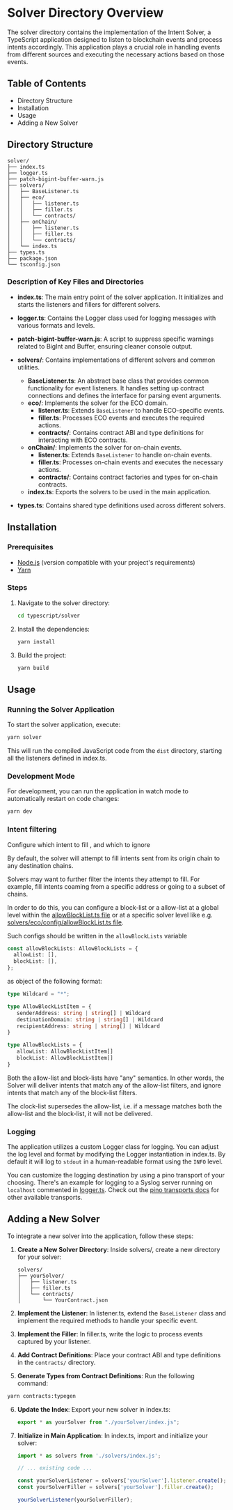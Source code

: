# Solver Directory Overview

The solver directory contains the implementation of the Intent Solver, a TypeScript application designed to listen to blockchain events and process intents accordingly. This application plays a crucial role in handling events from different sources and executing the necessary actions based on those events.

## Table of Contents

- Directory Structure
- Installation
- Usage
- Adding a New Solver

## Directory Structure

```
solver/
├── index.ts
├── logger.ts
├── patch-bigint-buffer-warn.js
├── solvers/
│   ├── BaseListener.ts
│   ├── eco/
│   │   ├── listener.ts
│   │   ├── filler.ts
│   │   └── contracts/
│   ├── onChain/
│   │   ├── listener.ts
│   │   ├── filler.ts
│   │   └── contracts/
│   └── index.ts
├── types.ts
├── package.json
└── tsconfig.json
```

### Description of Key Files and Directories

- **index.ts**: The main entry point of the solver application. It initializes and starts the listeners and fillers for different solvers.

- **logger.ts**: Contains the Logger class used for logging messages with various formats and levels.

- **patch-bigint-buffer-warn.js**: A script to suppress specific warnings related to BigInt and Buffer, ensuring cleaner console output.

- **solvers/**: Contains implementations of different solvers and common utilities.
  - **BaseListener.ts**: An abstract base class that provides common functionality for event listeners. It handles setting up contract connections and defines the interface for parsing event arguments.
  - **eco/**: Implements the solver for the ECO domain.
    - **listener.ts**: Extends `BaseListener` to handle ECO-specific events.
    - **filler.ts**: Processes ECO events and executes the required actions.
    - **contracts/**: Contains contract ABI and type definitions for interacting with ECO contracts.
  - **onChain/**: Implements the solver for on-chain events.
    - **listener.ts**: Extends `BaseListener` to handle on-chain events.
    - **filler.ts**: Processes on-chain events and executes the necessary actions.
    - **contracts/**: Contains contract factories and types for on-chain contracts.
  - **index.ts**: Exports the solvers to be used in the main application.

- **types.ts**: Contains shared type definitions used across different solvers.

## Installation

### Prerequisites

- [Node.js](https://nodejs.org/) (version compatible with your project's requirements)
- [Yarn](https://yarnpkg.com/)

### Steps

1. Navigate to the solver directory:

   ```sh
   cd typescript/solver
   ```

2. Install the dependencies:

   ```sh
   yarn install
   ```

3. Build the project:

   ```sh
   yarn build
   ```

## Usage

### Running the Solver Application

To start the solver application, execute:

```sh
yarn solver
```

This will run the compiled JavaScript code from the `dist` directory, starting all the listeners defined in index.ts.

### Development Mode

For development, you can run the application in watch mode to automatically restart on code changes:

```sh
yarn dev
```

### Intent filtering

Configure which intent to fill , and which to ignore

By default, the solver will attempt to fill intents sent from its origin chain to any destination chains.

Solvers may want to further filter the intents they attempt to fill. For example, fill intents coaming from a specific address or going to a subset of chains.

In order to do this, you can configure a block-list or a allow-list at a global level within the [allowBlockList.ts file](./config/allowBlockLists.ts) or at a specific solver level like e.g. [solvers/eco/config/allowBlockList.ts file](./solvers/eco/config/allowBlockLists.ts).

Such configs should be written in the `allowBlockLists` variable

```typescript
const allowBlockLists: AllowBlockLists = {
  allowList: [],
  blockList: [],
};
```
as object of the following format:

```typescript
type Wildcard = "*";

type AllowBlockListItem = {
   senderAddress: string | string[] | Wildcard
   destinationDomain: string | string[] | Wildcard
   recipientAddress: string | string[] | Wildcard
}

type AllowBlockLists = {
   allowList: AllowBlockListItem[]
   blockList: AllowBlockListItem[]
}
```

Both the allow-list and block-lists have "any" semantics. In other words, the Solver will deliver intents that match any of the allow-list filters, and ignore intents that match any of the block-list filters.

The clock-list supersedes the allow-list, i.e. if a message matches both the allow-list and the block-list, it will not be delivered.

### Logging

The application utilizes a custom Logger class for logging. You can adjust the log level and format by modifying the Logger instantiation in index.ts. By default it will log to `stdout` in a human-readable format using the `INFO` level.

You can customize the logging destination by using a pino transport of your choosing. There's an example for logging to a Syslog server running on `localhost` commented in [logger.ts](logger.ts). Check out the [pino transports docs](https://github.com/pinojs/pino/blob/main/docs/transports.md) for other available transports.

## Adding a New Solver

To integrate a new solver into the application, follow these steps:

1. **Create a New Solver Directory**: Inside solvers/, create a new directory for your solver:

   ```
   solvers/
   ├── yourSolver/
   │   ├── listener.ts
   │   ├── filler.ts
   │   └── contracts/
   │       └── YourContract.json
   ```

2. **Implement the Listener**: In listener.ts, extend the `BaseListener` class and implement the required methods to handle your specific event.

3. **Implement the Filler**: In filler.ts, write the logic to process events captured by your listener.

4. **Add Contract Definitions**: Place your contract ABI and type definitions in the `contracts/` directory.

5. **Generate Types from Contract Definitions**: Run the following command:

  ```sh
  yarn contracts:typegen
  ```

6. **Update the Index**: Export your new solver in index.ts:

   ```typescript
   export * as yourSolver from "./yourSolver/index.js";
   ```

7. **Initialize in Main Application**: In index.ts, import and initialize your solver:

   ```typescript
   import * as solvers from './solvers/index.js';

   // ... existing code ...

   const yourSolverListener = solvers['yourSolver'].listener.create();
   const yourSolverFiller = solvers['yourSolver'].filler.create();

   yourSolverListener(yourSolverFiller);
   ```
